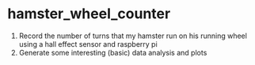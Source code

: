 # hamster_wheel_counter

1. Record the number of turns that my hamster run on his running wheel using a hall effect sensor and raspberry pi
1. Generate some interesting (basic) data analysis and plots
